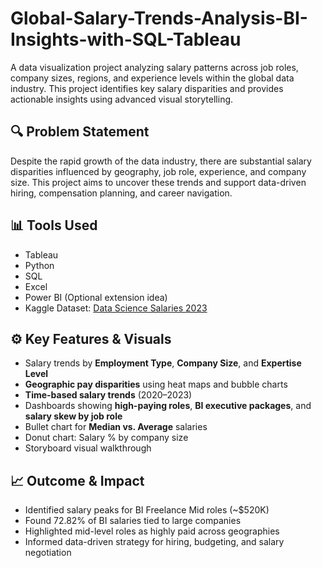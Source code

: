 # Global-Salary-Trends-Analysis-BI-Insights-with-SQL-Tableau

A data visualization project analyzing salary patterns across job roles, company sizes, regions, and experience levels within the global data industry. This project identifies key salary disparities and provides actionable insights using advanced visual storytelling.

## 🔍 Problem Statement
Despite the rapid growth of the data industry, there are substantial salary disparities influenced by geography, job role, experience, and company size. This project aims to uncover these trends and support data-driven hiring, compensation planning, and career navigation.

## 📊 Tools Used
- Tableau
- Python
- SQL
- Excel
- Power BI (Optional extension idea)
- Kaggle Dataset: [Data Science Salaries 2023](https://www.kaggle.com/datasets/iamsouravbanerjee/data-science-salaries-2023)

## ⚙️ Key Features & Visuals
- Salary trends by **Employment Type**, **Company Size**, and **Expertise Level**
- **Geographic pay disparities** using heat maps and bubble charts
- **Time-based salary trends** (2020–2023)
- Dashboards showing **high-paying roles**, **BI executive packages**, and **salary skew by job role**
- Bullet chart for **Median vs. Average** salaries
- Donut chart: Salary % by company size
- Storyboard visual walkthrough

## 📈 Outcome & Impact
- Identified salary peaks for BI Freelance Mid roles (~$520K)
- Found 72.82% of BI salaries tied to large companies
- Highlighted mid-level roles as highly paid across geographies
- Informed data-driven strategy for hiring, budgeting, and salary negotiation
